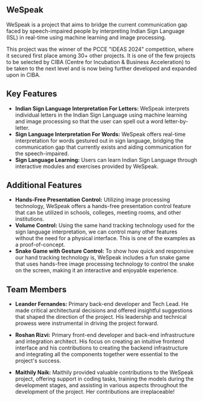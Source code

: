 ## WeSpeak

WeSpeak is a project that aims to bridge the current communication gap faced by speech-impaired people by interpreting Indian Sign Language (ISL) in real-time using machine learning and image processing.

This project was the winner of the PCCE "IDEAS 2024" competition, where it secured first place among 30+ other projects. It is one of the few projects to be selected by CIBA (Centre for Incubation & Business Acceleration) to be taken to the next level and is now being further developed and expanded upon in CIBA.

## Key Features

- **Indian Sign Language Interpretation For Letters:** WeSpeak interprets individual letters in the Indian Sign Language using machine learning and image processing so that the user can spell out a word letter-by-letter.
- **Sign Language Interpretation For Words:** WeSpeak offers real-time interpretation for words gestured out in sign language, bridging the communication gap that currently exists and aiding communication for the speech-impaired.
- **Sign Language Learning:** Users can learn Indian Sign Language through interactive modules and exercises provided by WeSpeak.

## Additional Features
- **Hands-Free Presentation Control:** Utilizing image processing technology, WeSpeak offers a hands-free presentation control feature that can be utilized in schools, colleges, meeting rooms, and other institutions.
- **Volume Control:** Using the same hand tracking technology used for the sign language interpretation, we can control many other features without the need for a physical interface. This is one of the examples as a proof-of-concept.
- **Snake Game with Gesture Control:** To show how quick and responsive our hand tracking technology is, WeSpeak includes a fun snake game that uses hands-free image processing technology to control the snake on the screen, making it an interactive and enjoyable experience.

## Team Members
- **Leander Fernandes:**
Primary back-end developer and Tech Lead. He made critical architectural decisions and offered insightful suggestions that shaped the direction of the project. His leadership and technical prowess were instrumental in driving the project forward.

- **Roshan Rizvi:**
Primary front-end developer and back-end infrastructure and integration architect. His focus on creating an intuitive frontend interface and his contributions to creating the backend infrastructure and integrating all the components together were essential to the project's success. 

- **Maithily Naik:**
Maithily provided valuable contributions to the WeSpeak project, offering support in coding tasks, training the models during the development stages, and assisting in various aspects throughout the development of the project. Her contributions are irreplaceable!
